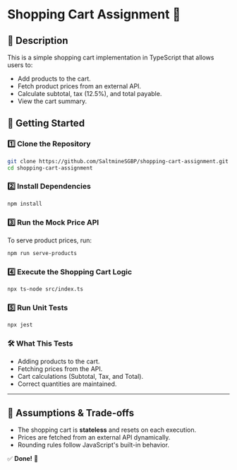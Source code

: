 # Shopping Cart Assignment 🛒

## 📌 Description
This is a simple shopping cart implementation in TypeScript that allows users to:
- Add products to the cart.
- Fetch product prices from an external API.
- Calculate subtotal, tax (12.5%), and total payable.
- View the cart summary.

## 🚀 Getting Started

### 1️⃣ Clone the Repository
```sh
git clone https://github.com/SaltmineSGBP/shopping-cart-assignment.git
cd shopping-cart-assignment
```

### 2️⃣ Install Dependencies
```sh
npm install
```

### 3️⃣ Run the Mock Price API
To serve product prices, run:
```sh
npm run serve-products
```

### 4️⃣ Execute the Shopping Cart Logic
```sh
npx ts-node src/index.ts
```

### 5️⃣ Run Unit Tests
```sh
npx jest
```

### 🛠 What This Tests
- Adding products to the cart.
- Fetching prices from the API.
- Cart calculations (Subtotal, Tax, and Total).
- Correct quantities are maintained.

---

## 📜 Assumptions & Trade-offs
- The shopping cart is **stateless** and resets on each execution.
- Prices are fetched from an external API dynamically.
- Rounding rules follow JavaScript's built-in behavior.


✅ **Done!** 🎉 

